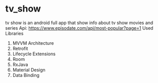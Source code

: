 # tv_show
tv show is an android full app that show info about tv show movies and series 
Api: https://www.episodate.com/api/most-popular?page=1
Used Libraries
1. MVVM Architecture
2. Retrofit
3. Lifecycle Extensions
4. Room
5. RxJava
6. Material Design
7. Data Binding
